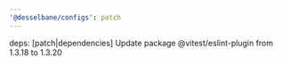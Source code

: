 ```yaml
---
'@desselbane/configs': patch
---
```


deps: [patch|dependencies] Update package @vitest/eslint-plugin from 1.3.18 to 1.3.20
